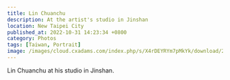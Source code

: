 ```yaml
---
title: Lin Chuanchu
description: At the artist's studio in Jinshan
location: New Taipei City
published_at: 2022-10-31 14:23:34 +0800
category: Photos
tags: [Taiwan, Portrait]
image: /images/cloud.cxadams.com/index.php/s/X4rDEYRYm7pMkYk/download/20190804-1144_Jinshan_LinChuanchu_L1005736-1.jpg
---
```


Lin Chuanchu at his studio in Jinshan.
